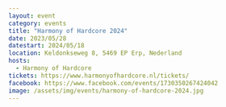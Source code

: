```yaml
---
layout: event
category: events
title: "Harmony of Hardcore 2024"
date: 2023/05/28
datestart: 2024/05/18
location: Keldonkseweg 8, 5469 EP Erp, Nederland
hosts:
  - Harmony of Hardcore
tickets: https://www.harmonyofhardcore.nl/tickets/
facebook: https://www.facebook.com/events/1730350267424042
image: /assets/img/events/harmony-of-hardcore-2024.jpg
---
```

